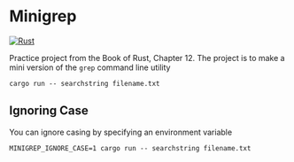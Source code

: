 # Minigrep

[![Rust](https://github.com/chas-bean/minigrep/actions/workflows/test.yml/badge.svg)](https://github.com/chas-bean/minigrep/actions/workflows/test.yml)

Practice project from the Book of Rust, Chapter 12. The project is to make a mini version
of the `grep` command line utility

```
cargo run -- searchstring filename.txt
```

## Ignoring Case

You can ignore casing by specifying an environment variable

```
MINIGREP_IGNORE_CASE=1 cargo run -- searchstring filename.txt
```
